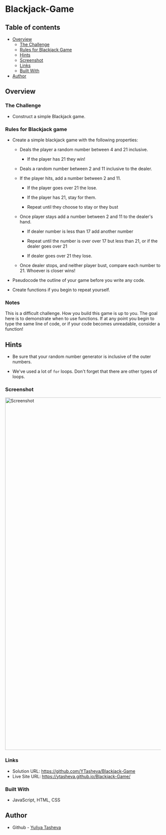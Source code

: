 # Blackjack-Game

## Table of contents

- [Overview](#overview)
  - [The Challenge](#the-challenge)
  - [Rules for Blackjack Game](#rules-for-blackjack-game)
  - [Hints](#hints)
  - [Screenshot](#screenshot)
  - [Links](#links)
  - [Built With](#built-with)
- [Author](#author)

## Overview

### The Challenge

-  Construct a simple Blackjack game.

### Rules for Blackjack game

* Create a simple blackjack game with the following properties:

  * Deals the player a random number between 4 and 21 inclusive.
  
    * If the player has 21 they win!
   
  * Deals a random number between 2 and 11 inclusive to the dealer.
   
  * If the player hits, add a number between 2 and 11.
   
    * If the player goes over 21 the lose.
     
    * If the player has 21, stay for them.
     
    * Repeat until they choose to stay or they bust
     
  * Once player stays add a number between 2 and 11 to the dealer's hand.
     
    * If dealer number is less than 17 add another number
     
    * Repeat until the number is over over 17 but less than 21, or if the dealer goes over 21
     
    * If dealer goes over 21 they lose.
  
  * Once dealer stops, and neither player bust, compare each number to 21. Whoever is closer wins!

* Pseudocode the outline of your game before you write any code.

* Create functions if you begin to repeat yourself.

### Notes

This is a difficult challenge. How you build this game is up to you. The goal here is to demonstrate when to use functions. If at any point you begin to type the same line of code, or if your code becomes unreadable, consider a function!

## Hints

  * Be sure that your random number generator is inclusive of the outer numbers.
   
  * We've used a lot of `for` loops. Don't forget that there are other types of loops.


### Screenshot

<img width="1141" alt="Screenshot " src="https://github.com/YTasheva/Blackjack-Game/assets/148258557/75589923-62a8-46a4-93e4-e8a7830b5eff">

### Links

- Solution URL: https://github.com/YTasheva/Blackjack-Game
- Live Site URL: https://ytasheva.github.io/Blackjack-Game/
   
### Built With

- JavaScript, HTML, CSS

## Author

- Github - [Yuliya Tasheva](https://github.com/YTasheva)

